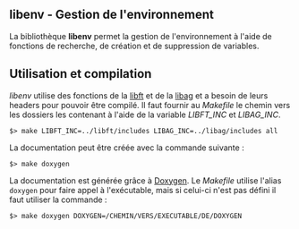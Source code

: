 libenv - Gestion de l'environnement
------------------------------------

La bibliothèque **libenv** permet la gestion de l'environnement à l'aide de fonctions de recherche, de création et de suppression de variables.

## Utilisation et compilation

*libenv* utilise des fonctions de la [libft][] et de la [libag][] et a besoin de leurs headers pour pouvoir être compilé. Il faut fournir au _Makefile_ le chemin vers les dossiers les contenant à l'aide de la variable *LIBFT_INC* et *LIBAG_INC*.

	$> make LIBFT_INC=../libft/includes LIBAG_INC=../libag/includes all

La documentation peut être créée avec la commande suivante :

	$> make doxygen

La documentation est générée grâce à [Doxygen][]. Le _Makefile_ utilise l'alias `doxygen` pour faire appel à l'exécutable, mais si celui-ci n'est pas défini il faut utiliser la commande :

	$> make doxygen DOXYGEN=/CHEMIN/VERS/EXECUTABLE/DE/DOXYGEN

[Libft]: https://github.com/aguerin42/libft.git
[Libag]: https://github.com/aguerin42/libag.git
[Doxygen]: https://github.com/doxygen/doxygen
